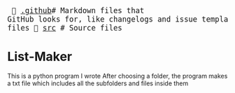 <big><pre>
📄 [.github](./.github)# Markdown files that GitHub looks for, like changelogs and issue templates
📂 [public](./public) # Supplemental assets or resources, or static files
📂 [src](./src)    # Source files
</pre></big>

# List-Maker
This is a python program I wrote
After choosing a folder, the program makes a txt file which includes all the subfolders and files inside them

